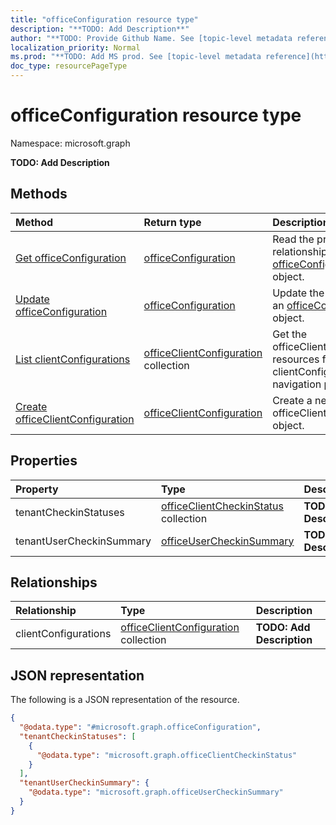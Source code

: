 ```yaml
---
title: "officeConfiguration resource type"
description: "**TODO: Add Description**"
author: "**TODO: Provide Github Name. See [topic-level metadata reference](https://msgo.azurewebsites.net/add/document/guidelines/metadata.html#topic-level-metadata)**"
localization_priority: Normal
ms.prod: "**TODO: Add MS prod. See [topic-level metadata reference](https://msgo.azurewebsites.net/add/document/guidelines/metadata.html#topic-level-metadata)**"
doc_type: resourcePageType
---
```


# officeConfiguration resource type

Namespace: microsoft.graph



**TODO: Add Description**

## Methods
|Method|Return type|Description|
|:---|:---|:---|
|[Get officeConfiguration](../api/officeconfiguration-get.md)|[officeConfiguration](../resources/officeconfiguration.md)|Read the properties and relationships of an [officeConfiguration](../resources/officeconfiguration.md) object.|
|[Update officeConfiguration](../api/officeconfiguration-update.md)|[officeConfiguration](../resources/officeconfiguration.md)|Update the properties of an [officeConfiguration](../resources/officeconfiguration.md) object.|
|[List clientConfigurations](../api/officeconfiguration-list-clientconfigurations.md)|[officeClientConfiguration](../resources/officeclientconfiguration.md) collection|Get the officeClientConfiguration resources from the clientConfigurations navigation property.|
|[Create officeClientConfiguration](../api/officeconfiguration-post-clientconfigurations.md)|[officeClientConfiguration](../resources/officeclientconfiguration.md)|Create a new officeClientConfiguration object.|

## Properties
|Property|Type|Description|
|:---|:---|:---|
|tenantCheckinStatuses|[officeClientCheckinStatus](../resources/officeclientcheckinstatus.md) collection|**TODO: Add Description**|
|tenantUserCheckinSummary|[officeUserCheckinSummary](../resources/officeusercheckinsummary.md)|**TODO: Add Description**|

## Relationships
|Relationship|Type|Description|
|:---|:---|:---|
|clientConfigurations|[officeClientConfiguration](../resources/officeclientconfiguration.md) collection|**TODO: Add Description**|

## JSON representation
The following is a JSON representation of the resource.
<!-- {
  "blockType": "resource",
  "keyProperty": "id",
  "@odata.type": "microsoft.graph.officeConfiguration",
  "openType": false
}
-->
``` json
{
  "@odata.type": "#microsoft.graph.officeConfiguration",
  "tenantCheckinStatuses": [
    {
      "@odata.type": "microsoft.graph.officeClientCheckinStatus"
    }
  ],
  "tenantUserCheckinSummary": {
    "@odata.type": "microsoft.graph.officeUserCheckinSummary"
  }
}
```

